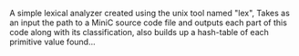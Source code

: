 A simple lexical analyzer created using the unix tool named "lex", Takes as an input the path to a MiniC source code file and outputs each part of this code along with its classification, also builds up a hash-table of each primitive value found...
